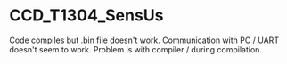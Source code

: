 # CCD_T1304_SensUs

Code compiles but .bin file doesn't work.
Communication with PC / UART doesn't seem to work.
Problem is with compiler / during compilation. 
